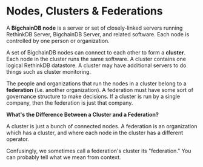# Nodes, Clusters & Federations

A **BigchainDB node** is a server or set of closely-linked servers running RethinkDB Server, BigchainDB Server, and related software. Each node is controlled by one person or organization.

A set of BigchainDB nodes can connect to each other to form a **cluster**. Each node in the cluster runs the same software. A cluster contains one logical RethinkDB datastore. A cluster may have additional servers to do things such as cluster monitoring.

The people and organizations that run the nodes in a cluster belong to a **federation** (i.e. another organization). A federation must have some sort of governance structure to make decisions. If a cluster is run by a single company, then the federation is just that company.

**What's the Difference Between a Cluster and a Federation?**

A cluster is just a bunch of connected nodes. A federation is an organization which has a cluster, and where each node in the cluster has a different operator.

Confusingly, we sometimes call a federation's cluster its "federation." You can probably tell what we mean from context.